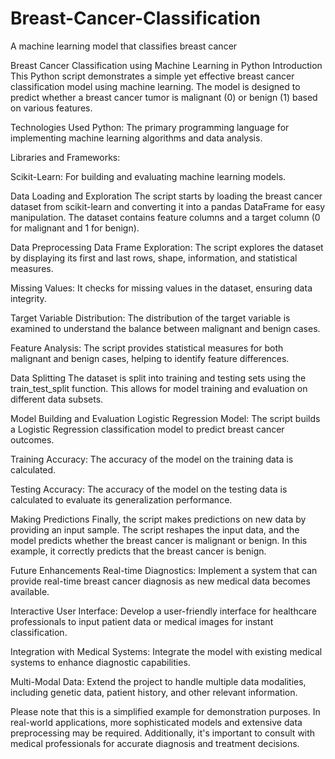 # Breast-Cancer-Classification
A machine learning model that classifies breast cancer

Breast Cancer Classification using Machine Learning in Python
Introduction
This Python script demonstrates a simple yet effective breast cancer classification model using machine learning. The model is designed to predict whether a breast cancer tumor is malignant (0) or benign (1) based on various features.

Technologies Used
Python: The primary programming language for implementing machine learning algorithms and data analysis.

Libraries and Frameworks:

Scikit-Learn: For building and evaluating machine learning models.

Data Loading and Exploration
The script starts by loading the breast cancer dataset from scikit-learn and converting it into a pandas DataFrame for easy manipulation. The dataset contains feature columns and a target column (0 for malignant and 1 for benign).

Data Preprocessing
Data Frame Exploration: The script explores the dataset by displaying its first and last rows, shape, information, and statistical measures.

Missing Values: It checks for missing values in the dataset, ensuring data integrity.

Target Variable Distribution: The distribution of the target variable is examined to understand the balance between malignant and benign cases.

Feature Analysis: The script provides statistical measures for both malignant and benign cases, helping to identify feature differences.

Data Splitting
The dataset is split into training and testing sets using the train_test_split function. This allows for model training and evaluation on different data subsets.

Model Building and Evaluation
Logistic Regression Model: The script builds a Logistic Regression classification model to predict breast cancer outcomes.

Training Accuracy: The accuracy of the model on the training data is calculated.

Testing Accuracy: The accuracy of the model on the testing data is calculated to evaluate its generalization performance.

Making Predictions
Finally, the script makes predictions on new data by providing an input sample. The script reshapes the input data, and the model predicts whether the breast cancer is malignant or benign. In this example, it correctly predicts that the breast cancer is benign.

Future Enhancements
Real-time Diagnostics: Implement a system that can provide real-time breast cancer diagnosis as new medical data becomes available.

Interactive User Interface: Develop a user-friendly interface for healthcare professionals to input patient data or medical images for instant classification.

Integration with Medical Systems: Integrate the model with existing medical systems to enhance diagnostic capabilities.

Multi-Modal Data: Extend the project to handle multiple data modalities, including genetic data, patient history, and other relevant information.

Please note that this is a simplified example for demonstration purposes. In real-world applications, more sophisticated models and extensive data preprocessing may be required. Additionally, it's important to consult with medical professionals for accurate diagnosis and treatment decisions.
